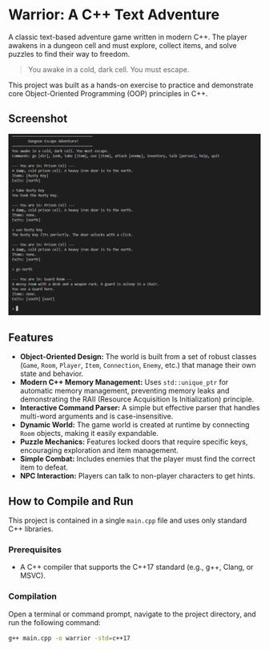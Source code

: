 # Warrior: A C++ Text Adventure

A classic text-based adventure game written in modern C++. The player awakens in a dungeon cell and must explore, collect items, and solve puzzles to find their way to freedom.

> You awake in a cold, dark cell. You must escape.

This project was built as a hands-on exercise to practice and demonstrate core Object-Oriented Programming (OOP) principles in C++.

## Screenshot

![Game Screenshot](https://raw.githubusercontent.com/NithinMukka/Warrior/main/gameplay.png)

## Features

*   **Object-Oriented Design:** The world is built from a set of robust classes (`Game`, `Room`, `Player`, `Item`, `Connection`, `Enemy`, etc.) that manage their own state and behavior.
*   **Modern C++ Memory Management:** Uses `std::unique_ptr` for automatic memory management, preventing memory leaks and demonstrating the RAII (Resource Acquisition Is Initialization) principle.
*   **Interactive Command Parser:** A simple but effective parser that handles multi-word arguments and is case-insensitive.
*   **Dynamic World:** The game world is created at runtime by connecting `Room` objects, making it easily expandable.
*   **Puzzle Mechanics:** Features locked doors that require specific keys, encouraging exploration and item management.
*   **Simple Combat:** Includes enemies that the player must find the correct item to defeat.
*   **NPC Interaction:** Players can talk to non-player characters to get hints.

## How to Compile and Run

This project is contained in a single `main.cpp` file and uses only standard C++ libraries.

### Prerequisites

*   A C++ compiler that supports the C++17 standard (e.g., g++, Clang, or MSVC).

### Compilation

Open a terminal or command prompt, navigate to the project directory, and run the following command:

```bash
g++ main.cpp -o warrior -std=c++17
